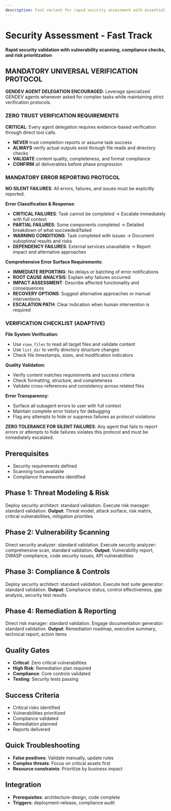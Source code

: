 ```yaml
---
description: Fast variant for rapid security assessment with essential threat modeling and vulnerability scanning
---
```


# Security Assessment - Fast Track

**Rapid security validation with vulnerability scanning, compliance checks, and risk prioritization**

## MANDATORY UNIVERSAL VERIFICATION PROTOCOL

**GENDEV AGENT DELEGATION ENCOURAGED**: Leverage specialized GENDEV agents whenever asked for complex tasks while maintaining strict verification protocols.

### ZERO TRUST VERIFICATION REQUIREMENTS

**CRITICAL**: Every agent delegation requires evidence-based verification through direct tool calls.

- **NEVER** trust completion reports or assume task success
- **ALWAYS** verify actual outputs exist through file reads and directory checks
- **VALIDATE** content quality, completeness, and format compliance
- **CONFIRM** all deliverables before phase progression

### MANDATORY ERROR REPORTING PROTOCOL

**NO SILENT FAILURES**: All errors, failures, and issues must be explicitly reported.

**Error Classification & Response**:

- **CRITICAL FAILURES**: Task cannot be completed → Escalate immediately with full context
- **PARTIAL FAILURES**: Some components completed → Detailed breakdown of what succeeded/failed
- **WARNING CONDITIONS**: Task completed with issues → Document suboptimal results and risks
- **DEPENDENCY FAILURES**: External services unavailable → Report impact and alternative approaches

**Comprehensive Error Surface Requirements**:

- **IMMEDIATE REPORTING**: No delays or batching of error notifications
- **ROOT CAUSE ANALYSIS**: Explain why failures occurred
- **IMPACT ASSESSMENT**: Describe affected functionality and consequences
- **RECOVERY OPTIONS**: Suggest alternative approaches or manual interventions
- **ESCALATION PATH**: Clear indication when human intervention is required

### VERIFICATION CHECKLIST (ADAPTIVE)

**File System Verification**:

- Use `view_files` to read all target files and validate content
- Use `list_dir` to verify directory structure changes
- Check file timestamps, sizes, and modification indicators

**Quality Validation**:

- Verify content matches requirements and success criteria
- Check formatting, structure, and completeness
- Validate cross-references and consistency across related files

**Error Transparency**:

- Surface all subagent errors to user with full context
- Maintain complete error history for debugging
- Flag any attempts to hide or suppress failures as protocol violations

**ZERO TOLERANCE FOR SILENT FAILURES**: Any agent that fails to report errors or attempts to hide failures violates this protocol and must be immediately escalated.

## Prerequisites

- Security requirements defined
- Scanning tools available
- Compliance frameworks identified

## Phase 1: Threat Modeling & Risk

Deploy security architect: standard validation.
Execute risk manager: standard validation.
**Output**: Threat model, attack surface, risk matrix, critical vulnerabilities, mitigation priorities

## Phase 2: Vulnerability Scanning

Direct security analyzer: standard validation.
Execute security analyzer: comprehensive scan, standard validation.
**Output**: Vulnerability report, OWASP compliance, code security issues, API vulnerabilities

## Phase 3: Compliance & Controls

Deploy security architect: standard validation.
Execute test suite generator: standard validation.
**Output**: Compliance status, control effectiveness, gap analysis, security test results

## Phase 4: Remediation & Reporting

Direct risk manager: standard validation.
Engage documentation generator: standard validation.
**Output**: Remediation roadmap, executive summary, technical report, action items

## Quality Gates

- **Critical**: Zero critical vulnerabilities
- **High Risk**: Remediation plan required
- **Compliance**: Core controls validated
- **Testing**: Security tests passing

## Success Criteria

- Critical risks identified
- Vulnerabilities prioritized
- Compliance validated
- Remediation planned
- Reports delivered

## Quick Troubleshooting

- **False positives**: Validate manually, update rules
- **Complex threats**: Focus on critical assets first
- **Resource constraints**: Prioritize by business impact

## Integration

- **Prerequisites**: architecture-design, code complete
- **Triggers**: deployment-release, compliance audit
